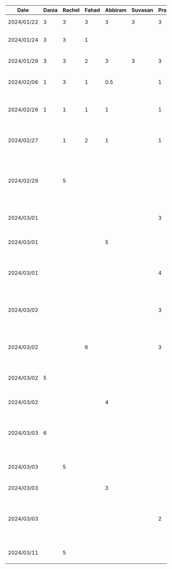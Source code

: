 | Date       | Dania | Rachel | Fahad | Abbiram | Suvasan | Pranavan | Task                                                                                                          |
|------------|-------|--------|-------|---------|---------|----------|---------------------------------------------------------------------------------------------------------------|
| 2024/01/22 | 3     | 3      | 3     | 3       | 3       | 3        | Discussed D1,Setup Github                                                                                     |
| 2024/01/24 | 3     | 3      | 1     |         |         |          | Worked on D1 Proposal Document                                                                                |
| 2024/01/29 | 3     | 3      | 2     | 3       | 3       | 3        | Finished D1 Proposal Document                                                                                 |
| 2024/02/06 | 1     | 3      | 1     | 0.5     |         | 1        | Worked on D2 Buddy Team Evaluation                                                                            |
| 2024/02/26 | 1     | 1      | 1     | 1       |         | 1        | Discussed features, brainstormed work items and divided tasks                                                 |
| 2024/02/27 |       | 1      | 2     | 1       |         | 1        | Created structure with MVVM design pattern for features                                                       |
| 2024/02/29 |       | 5      |       |         |         |          | Created features for home screen and design home screen components, finished d3 report for home screen section |
| 2024/03/01 |       |        |       |         |         | 3        | Initializated trip add screen layout UI                                                                       |
| 2024/03/01 |       |        |       | 5       |         |          | Create Expense View page and add Budget progress                                                              |
| 2024/03/01 |       |        |       |         |         | 4        | Created date picker and search bar components to search and add a destination                                 |
| 2024/03/02 |       |        |       |         |         | 3        | Created a data model for destinations and created card layout for each destination                            |
| 2024/03/02 |       |        | 6     |         |         | 3        | Setup Conversion Components for all conversions apart from currency                                           |
| 2024/03/02 | 5     |        |       |         |         |          | Created prototype for Language Translation Feature: UI                                                        |
| 2024/03/02 |       |        |       | 4       |         |          | Add list of expenses and mock data                                                                            |
| 2024/03/03 | 6     |        |       |         |         |          | Created prototype for Language Translation Feature: Translating Feature                                       |
| 2024/03/03 |       | 5      |       |         |         |          | Worked on home screen and authentication features                                                             |
| 2024/03/03 |       |        |       | 3       |         |          | Create Add Expense View                                                                                       |
| 2024/03/03 |       |        |       |         |         | 2        | Improved add screen UI by including a bottomModal view and refactored/merged my commits                       |
| 2024/03/11 |       | 5      |       |         |         |          | Worked D4 Architectural Style Analysis
